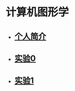 计算机图形学
============
* ## [个人简介](../gh-pages/demos/任务a.html)  
 
* ## [实验0]()  
  
* ## [实验1]()  
  
